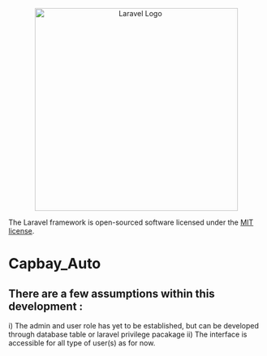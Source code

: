 <p align="center"><a href="https://laravel.com" target="_blank"><img src="https://raw.githubusercontent.com/laravel/art/master/logo-lockup/5%20SVG/2%20CMYK/1%20Full%20Color/laravel-logolockup-cmyk-red.svg" width="400" alt="Laravel Logo"></a></p>


The Laravel framework is open-sourced software licensed under the [MIT license](https://opensource.org/licenses/MIT).
# Capbay_Auto

## There are a few assumptions within this development :
i) The admin and user role has yet to be established, but can be developed through database table or laravel privilege pacakage
ii) The interface is accessible for all type of user(s) as for now.


